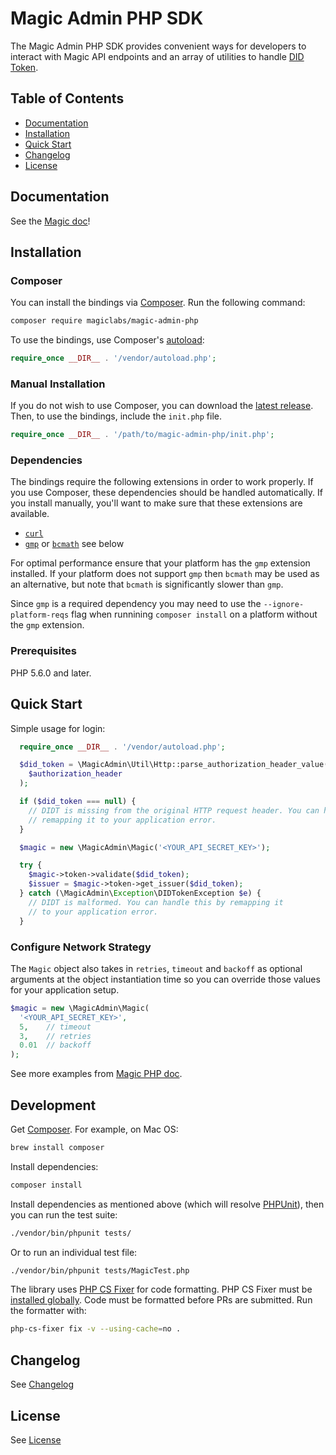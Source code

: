 # Magic Admin PHP SDK

The Magic Admin PHP SDK provides convenient ways for developers to interact with Magic API endpoints and an array of utilities to handle [DID Token](https://docs.magic.link/tutorials/decentralized-id).

## Table of Contents

* [Documentation](#documentation)
* [Installation](#installation)
* [Quick Start](#quick-start)
* [Changelog](#changelog)
* [License](#license)

## Documentation
See the [Magic doc](https://magic.link/docs/auth/api-reference/server-side-sdks/php)!

## Installation

### Composer

You can install the bindings via [Composer](https://getcomposer.org/). Run the following command:

```bash
composer require magiclabs/magic-admin-php
```

To use the bindings, use Composer's [autoload](https://getcomposer.org/doc/01-basic-usage.md#autoloading):

```php
require_once __DIR__ . '/vendor/autoload.php';
```

### Manual Installation

If you do not wish to use Composer, you can download the [latest release](https://github.com/magiclabs/magic-admin-php). Then, to use the bindings, include the `init.php` file.

```php
require_once __DIR__ . '/path/to/magic-admin-php/init.php';
```

### Dependencies

The bindings require the following extensions in order to work properly. If you use Composer, these dependencies should be handled automatically. If you install manually, you'll want to make sure that these extensions are available.

- [`curl`](https://secure.php.net/manual/en/book.curl.php)
- [`gmp`](https://www.php.net/manual/en/book.gmp.php) or [`bcmath`](https://www.php.net/manual/en/book.bc.php) see below

For optimal performance ensure that your platform has the `gmp` extension installed. If your platform does not support `gmp` then `bcmath` may be used as an alternative, but note that `bcmath` is significantly slower than `gmp`.

Since `gmp` is a required dependency you may need to use the `--ignore-platform-reqs` flag when runnining `composer install` on a platform without the `gmp` extension.

### Prerequisites

PHP 5.6.0 and later.

## Quick Start

Simple usage for login:

```php
  require_once __DIR__ . '/vendor/autoload.php';

  $did_token = \MagicAdmin\Util\Http::parse_authorization_header_value(
    $authorization_header
  );

  if ($did_token === null) {
    // DIDT is missing from the original HTTP request header. You can handle this by
    // remapping it to your application error.
  }

  $magic = new \MagicAdmin\Magic('<YOUR_API_SECRET_KEY>');

  try {
    $magic->token->validate($did_token);
    $issuer = $magic->token->get_issuer($did_token);
  } catch (\MagicAdmin\Exception\DIDTokenException $e) {
    // DIDT is malformed. You can handle this by remapping it
    // to your application error.
  }
```

### Configure Network Strategy

The `Magic` object also takes in `retries`, `timeout` and `backoff` as optional arguments at the object instantiation time so you can override those values for your application setup.

```php
$magic = new \MagicAdmin\Magic(
  '<YOUR_API_SECRET_KEY>',
  5,    // timeout
  3,    // retries
  0.01  // backoff
);
```

See more examples from [Magic PHP doc](https://docs.magic.link/admin-sdk/php/examples/user-signup).

## Development

Get [Composer](https://getcomposer.org/). For example, on Mac OS:

```bash
brew install composer
```

Install dependencies:

```bash
composer install
```

Install dependencies as mentioned above (which will resolve [PHPUnit](http://packagist.org/packages/phpunit/phpunit)), then you can run the test suite:

```bash
./vendor/bin/phpunit tests/
```

Or to run an individual test file:

```bash
./vendor/bin/phpunit tests/MagicTest.php
```

The library uses [PHP CS Fixer](https://github.com/FriendsOfPHP/PHP-CS-Fixer) for code formatting.
PHP CS Fixer must be [installed globally](https://cs.symfony.com/doc/installation.html).
Code must be formatted before PRs are submitted. Run the formatter with:

```bash
php-cs-fixer fix -v --using-cache=no .
```

## Changelog

See [Changelog](./CHANGELOG.md)

## License

See [License](./LICENSE.txt)
